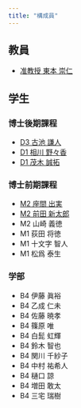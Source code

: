 ```yaml
---
title: "構成員"
---
```


## 教員

- [准教授 東本 崇仁](/tomoto/)

## 学生

### 博士後期課程

- [D3 古池 謙人](https://www.koike.app/)
- [D1 相川 野々香](/members/aikawa/)
- [D1 茂木 誠拓](/members/mogi/)

### 博士前期課程

- [M2 座間 出実](/members/zama/)
- [M2 前田 新太郎](/members/maeda/)
- M2 山崎 義徳
- M1 荻田 将徳
- M1 十文字 智人
- M1 松爲 泰生

### 学部

- B4 伊藤 眞裕
- B4 乙成 仁未
- B4 佐藤 暁孝
- B4 篠原 唯
- B4 白髭 虹輝
- B4 鈴木 智也
- B4 関川 千紗子
- B4 中村 祐希人
- B4 樋口 諒
- B4 増田 敢太
- B4 三宅 瑞樹
